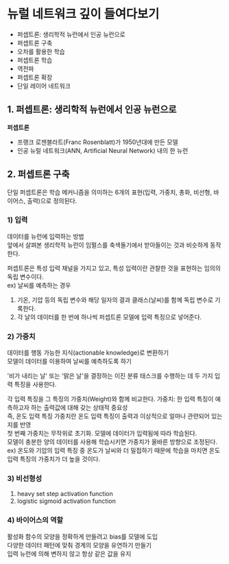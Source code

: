 # 뉴럴 네트워크 깊이 들여다보기

- 퍼셉트론: 생리학적 뉴런에서 인공 뉴런으로
- 퍼셉트론 구축
- 오차를 활용한 학습
- 퍼셉트론 학습
- 역전파
- 퍼셉트론 확장
- 단일 레이어 네트워크

## 1. 퍼셉트론: 생리학적 뉴런에서 인공 뉴런으로
**퍼셉트론**
- 프랭크 로젠블라트(Franc Rosenblatt)가 1950년대에 만든 모델
- 인공 뉴럴 네트워크(ANN, Artificial Neural Network) 내의 한 뉴런

## 2. 퍼셉트론 구축
단일 퍼셉트론은 학습 메커니즘을 의미하는 6개의 표현(입력, 가중치, 총화, 비선형, 바이어스, 출력)으로 정의된다.

### 1) 입력
데이터를 뉴런에 입력하는 방법  
앞에서 살펴본 생리학적 뉴런이 임펄스를 축색돌기에서 받아들이는 것과 비슷하게 동작한다.

퍼셉트론은 특성 입력 채널을 가지고 있고, 특성 입력이란 관찰한 것을 표현하는 임의의 독립 변수이다.  
ex) 날씨를 예측하는 경우
1. 기온, 기압 등의 독립 변수와 해당 일자의 결과 클래스(날씨)를 함께 독립 변수로 기록한다.  
2. 각 날의 데이터를 한 번에 하나씩 퍼셉트론 모델에 입력 특징으로 넣어준다.

### 2) 가중치
데이터를 행동 가능한 지식(actionable knowledge)로 변환하기  
모델이 데이터를 이용하여 날씨를 예측하도록 하기  

'비가 내리는 날' 또는 '맑은 날'을 결정하는 이진 분류 태스크를 수행하는 데 두 가지 입력 특징을 사용한다.  

각 입력 특징을 그 특징의 가중치(Weight)와 함께 비교한다. 가중치: 한 입력 특징이 예측하고자 하는 출력값에 대해 갖는 상태적 중요성  
즉, 온도 입력 특징 가중치란 온도 입력 특징이 출력과 이상적으로 얼마나 관련되어 있는지를 반영  
첫 번째 가중치는 무작위로 초기화. 모델에 데이터가 입력됨에 따라 학습된다.  
모델이 충분한 양의 데이터를 사용해 학습시키면 가중치가 올바른 방향으로 조정된다.  
ex) 온도와 기압의 입력 특징 중 온도가 날씨와 더 밀접하기 때문에 학습을 마치면 온도 입력 특징의 가중치가 더 높을 것이다.  

### 3) 비선형성
1. heavy set step activation function
2. logistic sigmoid activation function

### 4) 바이어스의 역할
활성화 함수의 모양을 정확하게 만들려고 bias를 모델에 도입  
다양한 데이터 패턴에 맞춰 경계의 모양을 유연하기 만들기  
입력 뉴런에 의해 변하지 않고 항상 같은 값을 유지  
